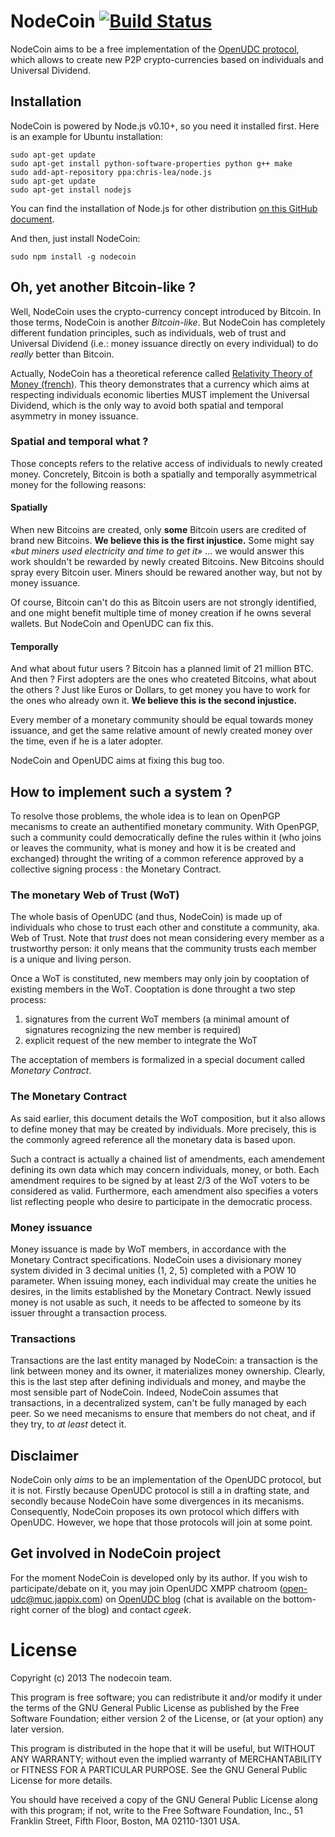 # NodeCoin [![Build Status](https://api.travis-ci.org/c-geek/nodecoin.png)](https://api.travis-ci.org/c-geek/nodecoin.png)

NodeCoin aims to be a free implementation of the [OpenUDC protocol](https://github.com/Open-UDC/open-udc), which allows to create new P2P crypto-currencies based on individuals and Universal Dividend.

## Installation

NodeCoin is powered by Node.js v0.10+, so you need it installed first. Here is an example for Ubuntu installation:

	sudo apt-get update
	sudo apt-get install python-software-properties python g++ make
	sudo add-apt-repository ppa:chris-lea/node.js
	sudo apt-get update
	sudo apt-get install nodejs

You can find the installation of Node.js for other distribution [on this GitHub document](https://github.com/joyent/node/wiki/Installing-Node.js-via-package-manager).

And then, just install NodeCoin:

	sudo npm install -g nodecoin

## Oh, yet another Bitcoin-like ?

Well, NodeCoin uses the crypto-currency concept introduced by Bitcoin. In those terms, NodeCoin is another *Bitcoin-like*. But NodeCoin has completely different fundation principles, such as individuals, web of trust and Universal Dividend (i.e.: money issuance directly on every individual) to do *really* better than Bitcoin.

Actually, NodeCoin has a theoretical reference called [Relativity Theory of Money (french)](http://wiki.creationmonetaire.info/). This theory demonstrates that a currency which aims at respecting individuals economic liberties MUST implement the Universal Dividend, which is the only way to avoid both spatial and temporal asymmetry in money issuance.

### Spatial and temporal what ?

Those concepts refers to the relative access of individuals to newly created money. Concretely, Bitcoin is both a spatially and temporally asymmetrical money for the following reasons:

#### Spatially

When new Bitcoins are created, only **some** Bitcoin users are credited of brand new Bitcoins. **We believe this is the first injustice.** Some might say *«but miners used electricity and time to get it»* ... we would answer this work shouldn't be rewarded by newly created Bitcoins. New Bitcoins should spray every Bitcoin user. Miners should be rewared another way, but not by money issuance.

Of course, Bitcoin can't do this as Bitcoin users are not strongly identified, and one might benefit multiple time of money creation if he owns several wallets. But NodeCoin and OpenUDC can fix this.

#### Temporally

And what about futur users ? Bitcoin has a planned limit of 21 million BTC. And then ? First adopters are the ones who createted Bitcoins, what about the others ? Just like Euros or Dollars, to get money you have to work for the ones who already own it. **We believe this is the second injustice.**

Every member of a monetary community should be equal towards money issuance, and get the same relative amount of newly created money over the time, even if he is a later adopter.

NodeCoin and OpenUDC aims at fixing this bug too.

## How to implement such a system ?

To resolve those problems, the whole idea is to lean on OpenPGP mecanisms to create an authentified monetary community. With OpenPGP, such a community could democratically define the rules within it (who joins or leaves the community, what is money and how it is be created and exchanged) throught the writing of a common reference approved by a collective signing process : the Monetary Contract.

### The monetary Web of Trust (WoT)

The whole basis of OpenUDC (and thus, NodeCoin) is made up of individuals who chose to trust each other and constitute a community, aka. Web of Trust. Note that *trust* does not mean considering every member as a trustworthy person: it only means that the community trusts each member is a unique and living person.

Once a WoT is constituted, new members may only join by cooptation of existing members in the WoT. Cooptation is done throught a two step process:

1. signatures from the current WoT members (a minimal amount of signatures recognizing the new member is required)
2. explicit request of the new member to integrate the WoT

The acceptation of members is formalized in a special document called *Monetary Contract*.

### The Monetary Contract

As said earlier, this document details the WoT composition, but it also allows to define money that may be created by individuals. More precisely, this is the commonly agreed reference all the monetary data is based upon.

Such a contract is actually a chained list of amendments, each amendement defining its own data which may concern individuals, money, or both. Each amendment requires to be signed by at least 2/3 of the WoT voters to be considered as valid. Furthermore, each amendment also specifies a voters list reflecting people who desire to participate in the democratic process.

### Money issuance

Money issuance is made by WoT members, in accordance with the Monetary Contract specifications. NodeCoin uses a divisionary money system divided in 3 decimal unities (1, 2, 5) completed with a POW 10 parameter. When issuing money, each individual may create the unities he desires, in the limits established by the Monetary Contract. Newly issued money is not usable as such, it needs to be affected to someone by its issuer throught a transaction process.

### Transactions

Transactions are the last entity managed by NodeCoin: a transaction is the link between money and its owner, it materializes money ownership. Clearly, this is the last step after defining individuals and money, and maybe the most sensible part of NodeCoin. Indeed, NodeCoin assumes that transactions, in a decentralized system, can't be fully managed by each peer. So we need mecanisms to ensure that members do not cheat, and if they try, to _at least_ detect it.

## Disclaimer

NodeCoin only *aims* to be an implementation of the OpenUDC protocol, but it is not. Firstly because OpenUDC protocol is still a in drafting state, and secondly because NodeCoin have some divergences in its mecanisms.
Consequently, NodeCoin proposes its own protocol which differs with OpenUDC. However, we hope that those protocols will join at some point.

## Get involved in NodeCoin project

For the moment NodeCoin is developed only by its author. If you wish to participate/debate on it, you may join OpenUDC XMPP chatroom (open-udc@muc.jappix.com) on [OpenUDC blog](http://www.openudc.org/) (chat is available on the bottom-right corner of the blog) and contact *cgeek*.

# License

Copyright (c) 2013 The nodecoin team.

This program is free software; you can redistribute it and/or modify it under the terms of the GNU General Public License as published by the Free Software Foundation; either version 2 of the License, or (at your option) any later version.

This program is distributed in the hope that it will be useful, but WITHOUT ANY WARRANTY; without even the implied warranty of MERCHANTABILITY or FITNESS FOR A PARTICULAR PURPOSE. See the GNU General Public License for more details.

You should have received a copy of the GNU General Public License along with this program; if not, write to the Free Software Foundation, Inc., 51 Franklin Street, Fifth Floor, Boston, MA 02110-1301 USA.